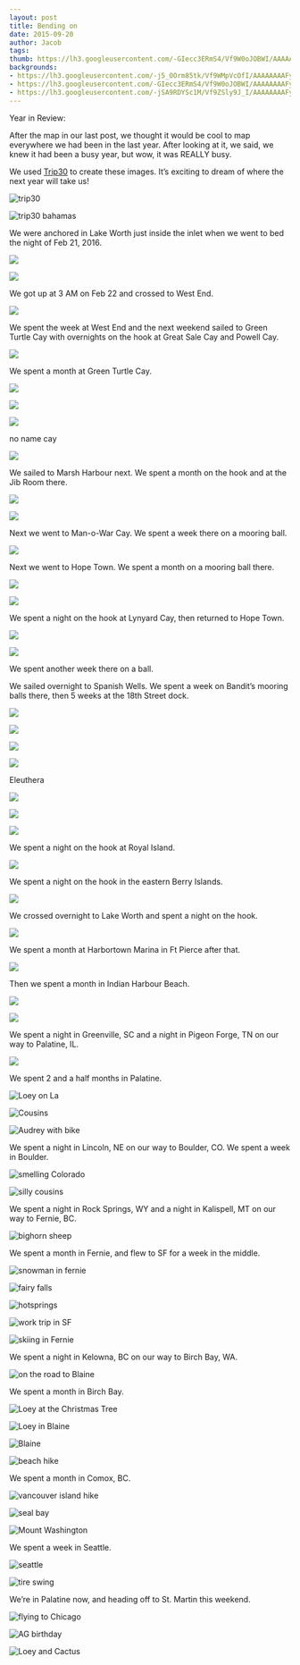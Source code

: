 ```yaml
---
layout: post
title: Bending on
date: 2015-09-20
author: Jacob
tags:
thumb: https://lh3.googleusercontent.com/-GIecc3ERmS4/Vf9W0oJOBWI/AAAAAAAAFyw/QoXENJnAhVo/s640/blogger-image-1176498696.jpg
backgrounds:
- https://lh3.googleusercontent.com/-j5_OOrm85tk/Vf9WMpVcOfI/AAAAAAAAFyA/VlIVS7een0w/s640/blogger-image--2033543811.jpg
- https://lh3.googleusercontent.com/-GIecc3ERmS4/Vf9W0oJOBWI/AAAAAAAAFyw/QoXENJnAhVo/s640/blogger-image-1176498696.jpg
- https://lh3.googleusercontent.com/-jSA9RDYSc1M/Vf9ZSly9J_I/AAAAAAAAFy8/RQLlZdyXDV0/s640/blogger-image-917237636.jpg
---
```


Year in Review:

After the map in our last post, we thought it would be cool to map everywhere we had been in the last year.  After looking at it, we said, we knew it had been a busy year, but wow, it was REALLY busy. 

We used [Trip30](http://www.trip30.com/ "Trip30") to create these images. It’s exciting to dream of where the next year will take us! 

![trip30](https://cloud.githubusercontent.com/assets/13930968/24825514/6a657080-1be5-11e7-94ea-b3ec38ee9850.png)

![trip30 bahamas](https://cloud.githubusercontent.com/assets/13930968/24825534/bccd9604-1be5-11e7-9c3e-584d15c28fff.png)

We were anchored in Lake Worth just inside the inlet when we went to bed the night of Feb 21, 2016.  

![](https://cloud.githubusercontent.com/assets/13930968/24735070/a713baa0-1a46-11e7-999e-4cde13af7fde.JPG)

![](https://cloud.githubusercontent.com/assets/13930968/24735403/65e5d516-1a48-11e7-8f54-b8a24f99cc98.JPG)

We got up at 3 AM on Feb 22 and crossed to West End.  

![](https://cloud.githubusercontent.com/assets/13930968/24735424/7606fa88-1a48-11e7-83e9-96f48b5a9156.JPG)

We spent the week at West End and the next weekend sailed to Green Turtle Cay with overnights on the hook at Great Sale Cay and Powell Cay.  

![](https://cloud.githubusercontent.com/assets/13930968/24735455/a786ed0c-1a48-11e7-959d-d7b4d5d85761.JPG)

We spent a month at Green Turtle Cay.  

![](https://cloud.githubusercontent.com/assets/13930968/24735551/1cd9bbc0-1a49-11e7-926f-a30e0d5764b4.JPG)

![](https://cloud.githubusercontent.com/assets/13930968/24735581/33006782-1a49-11e7-9764-af95d300bf9a.JPG)

![](https://cloud.githubusercontent.com/assets/13930968/24735600/5ef88856-1a49-11e7-8222-fc1098f41af0.JPG)

no name cay

![](https://cloud.githubusercontent.com/assets/13930968/24735634/8913a06c-1a49-11e7-925e-3efae3efe167.JPG)

We sailed to Marsh Harbour next.  We spent a month on the hook and at the Jib Room there.  

![](https://cloud.githubusercontent.com/assets/13930968/24735673/b1fd54a0-1a49-11e7-8275-51da10a4160c.JPG)

![](https://cloud.githubusercontent.com/assets/13930968/24735707/cef0aab2-1a49-11e7-9b83-c6097dc9ce8a.JPG)

Next we went to Man-o-War Cay.  We spent a week there on a mooring ball. 

![](https://cloud.githubusercontent.com/assets/13930968/24735726/e8fb9746-1a49-11e7-8802-50b8a1275d01.JPG)

 Next we went to Hope Town.  We spent a month on a mooring ball there.  

![](https://cloud.githubusercontent.com/assets/13930968/24735747/09e2d3e8-1a4a-11e7-96d1-f28b454124b6.JPG)

![](https://cloud.githubusercontent.com/assets/13930968/24735765/1eecd68a-1a4a-11e7-9e7e-a9206e749840.JPG)

We spent a night on the hook at Lynyard Cay, then returned to Hope Town.  

![](https://cloud.githubusercontent.com/assets/13930968/24735778/34986fa8-1a4a-11e7-84f9-e7ad699f3edb.JPG)

![](https://cloud.githubusercontent.com/assets/13930968/24735803/4730cdea-1a4a-11e7-9c25-b52ab425afb0.JPG)

We spent another week there on a ball.  

We sailed overnight to Spanish Wells. We spent a week on Bandit’s mooring balls there, then 5 weeks at the 18th Street dock.  

![](https://cloud.githubusercontent.com/assets/13930968/24735901/b892afda-1a4a-11e7-897b-0513720805e7.JPG)

![](https://cloud.githubusercontent.com/assets/13930968/24735831/695f632c-1a4a-11e7-9d58-de310a4b7dcc.JPG)

![](https://cloud.githubusercontent.com/assets/13930968/24735935/e1b3bd96-1a4a-11e7-809c-7f1deeb349b5.JPG)

![](https://cloud.githubusercontent.com/assets/13930968/24735960/076d3a4e-1a4b-11e7-831b-935247d02e96.JPG)

Eleuthera

![](https://cloud.githubusercontent.com/assets/13930968/24735990/296dd630-1a4b-11e7-9ba2-ffac8d7d8ef0.JPG)

![](https://cloud.githubusercontent.com/assets/13930968/24736014/493345ae-1a4b-11e7-8188-f38b12b61f07.JPG)

![](https://cloud.githubusercontent.com/assets/13930968/24736114/cafa3e80-1a4b-11e7-9a08-bfe3292c53cf.JPG)

We spent a night on the hook at Royal Island.  

![](https://cloud.githubusercontent.com/assets/13930968/24736140/f2c8af5a-1a4b-11e7-8e30-d672d9fa8502.JPG)

We spent a night on the hook in the eastern Berry Islands.  

![](https://cloud.githubusercontent.com/assets/13930968/24736157/1197bca0-1a4c-11e7-9cce-0096827164a9.JPG)

We crossed overnight to Lake Worth and spent a night on the hook.  

![](https://cloud.githubusercontent.com/assets/13930968/24736184/2a62ff38-1a4c-11e7-8ff3-407d592de0d3.JPG)

We spent a month at Harbortown Marina in Ft Pierce after that.  

![](https://cloud.githubusercontent.com/assets/13930968/24736207/43d0c680-1a4c-11e7-92ff-2b37f3042431.JPG)

Then we spent a month in Indian Harbour Beach.  

![](https://cloud.githubusercontent.com/assets/13930968/24736241/6aec9faa-1a4c-11e7-8d3a-cd7c9b8ade43.JPG)

![](https://cloud.githubusercontent.com/assets/13930968/24736279/ae079812-1a4c-11e7-9b34-baeeaec02a6e.JPG)

We spent a night in Greenville, SC and a night in Pigeon Forge, TN on our way to Palatine, IL.  

![](https://cloud.githubusercontent.com/assets/13930968/24736292/c27c1728-1a4c-11e7-8489-be0adb4f69aa.JPG)

We spent 2 and a half months in Palatine.  

![Loey on La](https://cloud.githubusercontent.com/assets/13930968/24824767/acbfe360-1bd7-11e7-906e-583e1ae988d6.JPG)

![Cousins](https://cloud.githubusercontent.com/assets/13930968/24824859/41ef9542-1bd9-11e7-91b7-a3efa3469d46.jpg)

![Audrey with bike](https://cloud.githubusercontent.com/assets/13930968/24824898/031b76be-1bda-11e7-8f3a-b852aacb843a.JPG)

We spent a night in Lincoln, NE on our way to Boulder, CO.  We spent a week in Boulder.  

![smelling Colorado](https://cloud.githubusercontent.com/assets/13930968/24824919/6f95904a-1bda-11e7-84f6-2334ffed21c3.JPG)

![silly cousins](https://cloud.githubusercontent.com/assets/13930968/24824979/44c93410-1bdb-11e7-8810-16e68cd4c5fa.jpg)

We spent a night in Rock Springs, WY and a night in Kalispell, MT on our way to Fernie, BC.  

![bighorn sheep](https://cloud.githubusercontent.com/assets/13930968/24825033/1415c670-1bdc-11e7-9df2-46f562be0ed2.JPG)

We spent a month in Fernie, and flew to SF for a week in the middle.  

![snowman in fernie](https://cloud.githubusercontent.com/assets/13930968/24825051/776e8914-1bdc-11e7-9f30-0cdfcd0e181e.JPG)

![fairy falls](https://cloud.githubusercontent.com/assets/13930968/24825093/192ac2d6-1bdd-11e7-9ef5-0ed201879506.JPG)

![hotsprings](https://cloud.githubusercontent.com/assets/13930968/24825113/7e048f20-1bdd-11e7-8743-552d04da4bc6.JPG)

![work trip in SF](https://cloud.githubusercontent.com/assets/13930968/24825125/dd8a48ae-1bdd-11e7-825a-f2410690963d.JPG)

![skiing in Fernie](https://cloud.githubusercontent.com/assets/13930968/24825135/1748ca52-1bde-11e7-83e9-36412cadc9b7.JPG)

We spent a night in Kelowna, BC on our way to Birch Bay, WA.  

![on the road to Blaine](https://cloud.githubusercontent.com/assets/13930968/24825145/4ea864b2-1bde-11e7-82db-e30e113d33c3.JPG)

We spent a month in Birch Bay.  

![Loey at the Christmas Tree](https://cloud.githubusercontent.com/assets/13930968/24825158/b1272a9c-1bde-11e7-98b4-121be5b958a9.JPG)

![Loey in Blaine](https://cloud.githubusercontent.com/assets/13930968/24825175/0c0b0ac8-1bdf-11e7-990f-4095a3b7ba95.JPG)

![Blaine](https://cloud.githubusercontent.com/assets/13930968/24825184/4bb4cef2-1bdf-11e7-9259-5d6548453834.JPG)

![beach hike](https://cloud.githubusercontent.com/assets/13930968/24825204/a0233ad2-1bdf-11e7-8afd-7a26b3b86711.JPG)

We spent a month in Comox, BC.  

![vancouver island hike](https://cloud.githubusercontent.com/assets/13930968/24825236/42c44b64-1be0-11e7-9f8a-596589c0e264.JPG)

![seal bay](https://cloud.githubusercontent.com/assets/13930968/24825257/a7729476-1be0-11e7-8e7a-19559b8eefb4.jpg)

![Mount Washington](https://cloud.githubusercontent.com/assets/13930968/24825268/0321470e-1be1-11e7-96cc-c31d2d27b887.JPG)

We spent a week in Seattle.  

![seattle](https://cloud.githubusercontent.com/assets/13930968/24825314/e06a0a60-1be1-11e7-89c8-ff538db30191.JPG)

![tire swing](https://cloud.githubusercontent.com/assets/13930968/24825326/53a77c74-1be2-11e7-88aa-d347b42fe010.JPG)

We’re in Palatine now, and heading off to St. Martin this weekend. 

![flying to Chicago](https://cloud.githubusercontent.com/assets/13930968/24825350/b438bb2a-1be2-11e7-9974-4595490e9a77.JPG)

![AG birthday](https://cloud.githubusercontent.com/assets/13930968/24825384/4e30e054-1be3-11e7-94c2-93c72c4d89cc.JPG)

![Loey and Cactus](https://cloud.githubusercontent.com/assets/13930968/24825391/6fb95986-1be3-11e7-8843-87f49573aae1.JPG)
